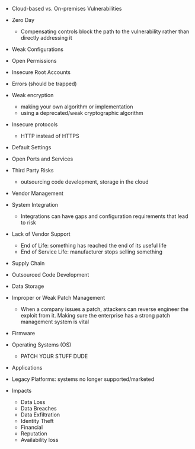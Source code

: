 - Cloud-based vs. On-premises Vulnerabilities
- Zero Day
	- Compensating controls block the path to the vulnerability rather than directly addressing it
- Weak Configurations
- Open Permissions
- Insecure Root Accounts
- Errors (should be trapped)
- Weak encryption
	- making your own algorithm or implementation
	- using a deprecated/weak cryptographic algorithm
- Insecure protocols
	- HTTP instead of HTTPS
- Default Settings
- Open Ports and Services
- Third Party Risks
	- outsourcing code development, storage in the cloud
- Vendor Management
- System Integration
	- Integrations can have gaps and configuration requirements that lead to risk
- Lack of Vendor Support
	- End of Life: something has reached the end of its useful life
	- End of Service Life: manufacturer stops selling something
- Supply Chain
- Outsourced Code Development
- Data Storage
- Improper or Weak Patch Management
	- When a company issues a patch, attackers can reverse engineer the exploit from it. Making sure the enterprise has a strong patch management system is vital
- Firmware
- Operating Systems (OS)
	- PATCH YOUR STUFF DUDE
- Applications
- Legacy Platforms: systems no longer supported/marketed

- Impacts
	- Data Loss
	- Data Breaches
	- Data Exfiltration
	- Identity Theft
	- Financial
	- Reputation
	- Availability loss
